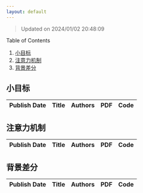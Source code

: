 ```yaml
---
layout: default
---
```


> Updated on 2024/01/02 20:48:09

<summary>Table of Contents</summary>
<ol>
 <li><a href="#小目标">小目标</a></li>
 <li><a href="#注意力机制">注意力机制</a></li>
 <li><a href="#背景差分">背景差分</a></li>
</ol>

## 小目标

| Publish Date | Title | Authors | PDF | Code |
|:-------------|:------|:--------|:----|:-----|


## 注意力机制

| Publish Date | Title | Authors | PDF | Code |
|:-------------|:------|:--------|:----|:-----|


## 背景差分

| Publish Date | Title | Authors | PDF | Code |
|:-------------|:------|:--------|:----|:-----|


